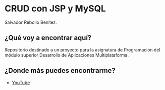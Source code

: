 # CRUD con JSP y MySQL
Salvador Rebollo Benítez.

## ¿Qué voy a encontrar aquí?

Repositorio destinado a un proyecto para la asignatura de Programación del módulo superior Desarrollo de Aplicaciones Multiplataforma.

## ¿Donde más puedes encontrarme?

* [YouTube](https://YouTube.com/salviyt)